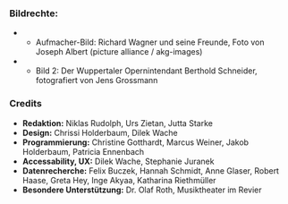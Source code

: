 ### Bildrechte:

- - Aufmacher-Bild: Richard Wagner und seine Freunde, Foto von Joseph Albert (picture alliance / akg-images)

- - Bild 2: Der Wuppertaler Opernintendant Berthold Schneider, fotografiert von Jens Grossmann

### Credits

- **Redaktion:** Niklas Rudolph, Urs Zietan, Jutta Starke
- **Design:** Chrissi Holderbaum, Dilek Wache
- **Programmierung:** Christine Gotthardt, Marcus Weiner, Jakob Holderbaum, Patricia Ennenbach
- **Accessability, UX:** Dilek Wache, Stephanie Juranek
- **Datenrecherche:** Felix Buczek, Hannah Schmidt, Anne Glaser, Robert Haase, Greta Hey, Inge Akyaa, Katharina Riethmüller
- **Besondere Unterstützung:** Dr. Olaf Roth, Musiktheater im Revier
